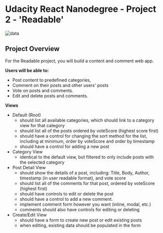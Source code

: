 # Udacity React Nanodegree - Project 2 - 'Readable'
![data](https://i.imgur.com/mPP5YN3.png)
## Project Overview
For the Readable project, you will build a content and comment web app. 

**Users will be able to:**
* Post content to predefined categories, 
* Comment on their posts and other users' posts
* Vote on posts and comments. 
* Edit and delete posts and comments.

**Views**
* Default (Root)
    * should list all available categories, which should link to a category view for that category
    * should list all of the posts ordered by voteScore (highest score first)
    * should have a control for changing the sort method for the list, including at minimum, order by voteScore and order by timestamp
    * should have a control for adding a new post
* Category View
    * identical to the default view, but filtered to only include posts with the selected category
* Post Detail View
    * should show the details of a post, including: Title, Body, Author, timestamp (in user readable format), and vote score
    * should list all of the comments for that post, ordered by voteScore (highest first)
    * should have controls to edit or delete the post
    * should have a control to add a new comment.
    * implement comment form however you want (inline, modal, etc.)
    * comments should also have controls for editing or deleting
* Create/Edit View
    * should have a form to create new post or edit existing posts
    * when editing, existing data should be populated in the form
